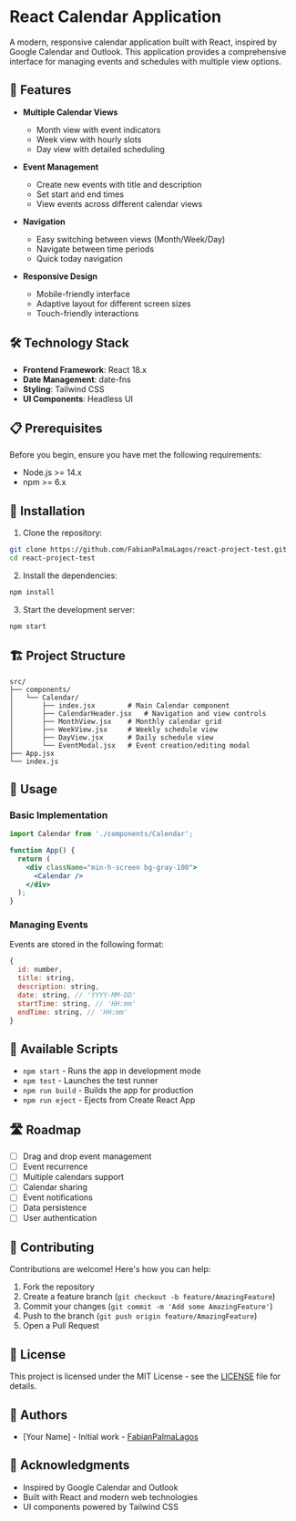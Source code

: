 # React Calendar Application

A modern, responsive calendar application built with React, inspired by Google Calendar and Outlook. This application provides a comprehensive interface for managing events and schedules with multiple view options.

## 🚀 Features

- **Multiple Calendar Views**
  - Month view with event indicators
  - Week view with hourly slots
  - Day view with detailed scheduling

- **Event Management**
  - Create new events with title and description
  - Set start and end times
  - View events across different calendar views

- **Navigation**
  - Easy switching between views (Month/Week/Day)
  - Navigate between time periods
  - Quick today navigation

- **Responsive Design**
  - Mobile-friendly interface
  - Adaptive layout for different screen sizes
  - Touch-friendly interactions

## 🛠️ Technology Stack

- **Frontend Framework**: React 18.x
- **Date Management**: date-fns
- **Styling**: Tailwind CSS
- **UI Components**: Headless UI

## 📋 Prerequisites

Before you begin, ensure you have met the following requirements:

- Node.js >= 14.x
- npm >= 6.x

## 🔧 Installation

1. Clone the repository:
```bash
git clone https://github.com/FabianPalmaLagos/react-project-test.git
cd react-project-test
```

2. Install the dependencies:
```bash
npm install
```

3. Start the development server:
```bash
npm start
```

## 🏗️ Project Structure

```
src/
├── components/
│   └── Calendar/
│       ├── index.jsx        # Main Calendar component
│       ├── CalendarHeader.jsx   # Navigation and view controls
│       ├── MonthView.jsx    # Monthly calendar grid
│       ├── WeekView.jsx     # Weekly schedule view
│       ├── DayView.jsx      # Daily schedule view
│       └── EventModal.jsx   # Event creation/editing modal
├── App.jsx
└── index.js
```

## 🎯 Usage

### Basic Implementation

```jsx
import Calendar from './components/Calendar';

function App() {
  return (
    <div className="min-h-screen bg-gray-100">
      <Calendar />
    </div>
  );
}
```

### Managing Events

Events are stored in the following format:

```javascript
{
  id: number,
  title: string,
  description: string,
  date: string, // 'YYYY-MM-DD'
  startTime: string, // 'HH:mm'
  endTime: string, // 'HH:mm'
}
```

## 🔄 Available Scripts

- `npm start` - Runs the app in development mode
- `npm test` - Launches the test runner
- `npm run build` - Builds the app for production
- `npm run eject` - Ejects from Create React App

## 🛣️ Roadmap

- [ ] Drag and drop event management
- [ ] Event recurrence
- [ ] Multiple calendars support
- [ ] Calendar sharing
- [ ] Event notifications
- [ ] Data persistence
- [ ] User authentication

## 🤝 Contributing

Contributions are welcome! Here's how you can help:

1. Fork the repository
2. Create a feature branch (`git checkout -b feature/AmazingFeature`)
3. Commit your changes (`git commit -m 'Add some AmazingFeature'`)
4. Push to the branch (`git push origin feature/AmazingFeature`)
5. Open a Pull Request

## 📝 License

This project is licensed under the MIT License - see the [LICENSE](LICENSE) file for details.

## 👥 Authors

- [Your Name] - Initial work - [FabianPalmaLagos](https://github.com/FabianPalmaLagos)

## 🙏 Acknowledgments

- Inspired by Google Calendar and Outlook
- Built with React and modern web technologies
- UI components powered by Tailwind CSS
